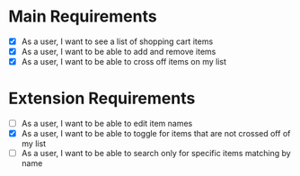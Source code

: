 # Main Requirements
- [x] As a user, I want to see a list of shopping cart items
- [x] As a user, I want to be able to add and remove items
- [x] As a user, I want to be able to cross off items on my list
# Extension Requirements
- [ ] As a user, I want to be able to edit item names
- [x] As a user, I want to be able to toggle for items that are not crossed off of my list
- [ ] As a user, I want to be able to search only for specific items matching by name